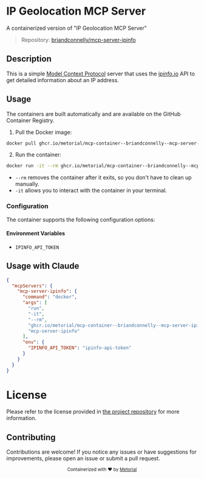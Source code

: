 
# IP Geolocation MCP Server

A containerized version of "IP Geolocation MCP Server"

> Repository: [briandconnelly/mcp-server-ipinfo](https://github.com/briandconnelly/mcp-server-ipinfo)

## Description

This is a simple [Model Context Protocol](https://modelcontextprotocol.io) server that uses the [ipinfo.io](https://ipinfo.io) API to get detailed information about an IP address.


## Usage

The containers are built automatically and are available on the GitHub Container Registry.

1. Pull the Docker image:

```bash
docker pull ghcr.io/metorial/mcp-container--briandconnelly--mcp-server-ipinfo--mcp-server-ipinfo
```

2. Run the container:

```bash
docker run -it --rm ghcr.io/metorial/mcp-container--briandconnelly--mcp-server-ipinfo--mcp-server-ipinfo 
```

- `--rm` removes the container after it exits, so you don't have to clean up manually.
- `-it` allows you to interact with the container in your terminal.


### Configuration

The container supports the following configuration options:




#### Environment Variables

- `IPINFO_API_TOKEN`




## Usage with Claude

```json
{
  "mcpServers": {
    "mcp-server-ipinfo": {
      "command": "docker",
      "args": [
        "run",
        "-it",
        "--rm",
        "ghcr.io/metorial/mcp-container--briandconnelly--mcp-server-ipinfo--mcp-server-ipinfo",
        "mcp-server-ipinfo"
      ],
      "env": {
        "IPINFO_API_TOKEN": "ipinfo-api-token"
      }
    }
  }
}
```

# License

Please refer to the license provided in [the project repository](https://github.com/briandconnelly/mcp-server-ipinfo) for more information.

## Contributing

Contributions are welcome! If you notice any issues or have suggestions for improvements, please open an issue or submit a pull request.

<div align="center">
  <sub>Containerized with ❤️ by <a href="https://metorial.com">Metorial</a></sub>
</div>
  